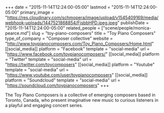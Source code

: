 +++
date = "2015-11-14T12:24:00-05:00"
lastmod = "2015-11-14T12:24:00-05:00"
primary_image = "https://res.cloudinary.com/schmopera/image/upload/v1545409169/media/webhook-uploads/1447521868854/FjsbbHPD.jpeg.jpeg"
publishDate = "2015-11-14T12:24:00-05:00"
related_people = ["scene/people/monica-pearce.md"]
slug = "toy-piano-composers"
title = "Toy Piano Composers"
type_of_company = "Composer collective"
website = "http://www.toypianocomposers.com/Toy_Piano_Composers/Home.html"
[[social_media]]
platform = "Facebook"
template = "social-media"
url = "https://www.facebook.com/toypianocomposers/"
[[social_media]]
platform = "Twitter"
template = "social-media"
url = "https://twitter.com/toycomposers"
[[social_media]]
platform = "Youtube"
template = "social-media"
url = "https://www.youtube.com/user/toypianocomposers"
[[social_media]]
platform = "Soundcloud"
template = "social-media"
url = "https://soundcloud.com/toypianocomposers"
+++

The Toy Piano Composers is a collective of emerging composers based in Toronto, Canada, who present imaginative new music to curious listeners in a playful and engaging concert series.
